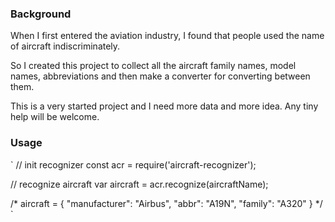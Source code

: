 ### Background
When I first entered the aviation industry, I found that people used the name of aircraft indiscriminately.

So I created this project to collect all the aircraft family names, model names, abbreviations and then make a converter for converting between them.

This is a very started project and I need more data and more idea. Any tiny help will be welcome.

### Usage
`
// init recognizer
const acr = require('aircraft-recognizer');

// recognize aircraft
var aircraft = acr.recognize(aircraftName);

/*
   aircraft =
   {
     "manufacturer": "Airbus",
     "abbr": "A19N",
     "family": "A320"
   }
*/
`
